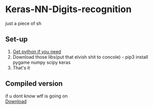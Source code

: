 # Keras-NN-Digits-recognition
just a piece of sh

## Set-up
1. [Get python if you need](https://www.python.org/ftp/python/3.7.4/python-3.7.4-amd64-webinstall.exe)
2. Download those libs(put that elvish shit to concole) - pip3 install pygame numpy scipy keras
3. That's it 

## Compiled version
if u dont know wtf is going on  
[Download](https://drive.google.com/file/d/1V27dBRnh5YruamfYAmXJH66z3F_S8KeT/view?usp=sharing)
